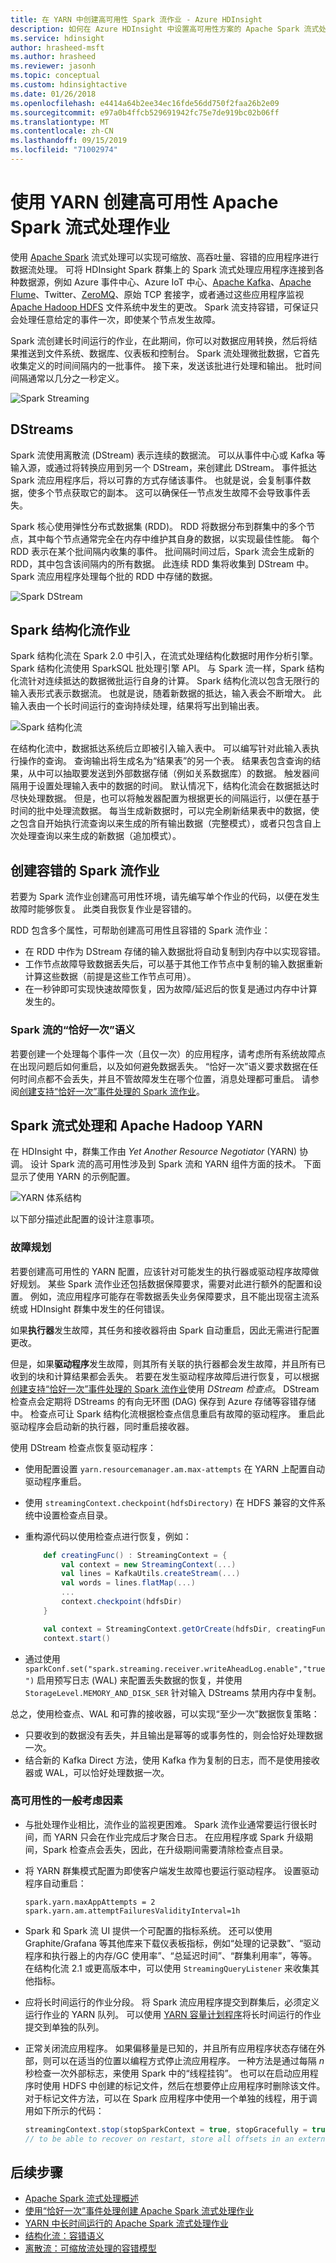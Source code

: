 ```yaml
---
title: 在 YARN 中创建高可用性 Spark 流作业 - Azure HDInsight
description: 如何在 Azure HDInsight 中设置高可用性方案的 Apache Spark 流式处理
ms.service: hdinsight
author: hrasheed-msft
ms.author: hrasheed
ms.reviewer: jasonh
ms.topic: conceptual
ms.custom: hdinsightactive
ms.date: 01/26/2018
ms.openlocfilehash: e4414a64b2ee34ec16fde56dd750f2faa26b2e09
ms.sourcegitcommit: e97a0b4ffcb529691942fc75e7de919bc02b06ff
ms.translationtype: MT
ms.contentlocale: zh-CN
ms.lasthandoff: 09/15/2019
ms.locfileid: "71002974"
---
```

# <a name="create-high-availability-apache-spark-streaming-jobs-with-yarn"></a>使用 YARN 创建高可用性 Apache Spark 流式处理作业

使用 [Apache Spark](https://spark.apache.org/) 流式处理可以实现可缩放、高吞吐量、容错的应用程序进行数据流处理。 可将 HDInsight Spark 群集上的 Spark 流式处理应用程序连接到各种数据源，例如 Azure 事件中心、Azure IoT 中心、[Apache Kafka](https://kafka.apache.org/)、[Apache Flume](https://flume.apache.org/)、Twitter、[ZeroMQ](http://zeromq.org/)、原始 TCP 套接字，或者通过这些应用程序监视 [Apache Hadoop HDFS](https://hadoop.apache.org/docs/r1.2.1/hdfs_design.html) 文件系统中发生的更改。 Spark 流支持容错，可保证只会处理任意给定的事件一次，即使某个节点发生故障。

Spark 流创建长时间运行的作业，在此期间，你可以对数据应用转换，然后将结果推送到文件系统、数据库、仪表板和控制台。 Spark 流处理微批数据，它首先收集定义的时间间隔内的一批事件。 接下来，发送该批进行处理和输出。 批时间间隔通常以几分之一秒定义。

![Spark Streaming](./media/apache-spark-streaming-high-availability/apache-spark-streaming.png)

## <a name="dstreams"></a>DStreams

Spark 流使用离散流 (DStream) 表示连续的数据流。 可以从事件中心或 Kafka 等输入源，或通过将转换应用到另一个 DStream，来创建此 DStream。 事件抵达 Spark 流应用程序后，将以可靠的方式存储该事件。 也就是说，会复制事件数据，使多个节点获取它的副本。 这可以确保任一节点发生故障不会导致事件丢失。

Spark 核心使用弹性分布式数据集 (RDD)。 RDD 将数据分布到群集中的多个节点，其中每个节点通常完全在内存中维护其自身的数据，以实现最佳性能。 每个 RDD 表示在某个批间隔内收集的事件。 批间隔时间过后，Spark 流会生成新的 RDD，其中包含该间隔内的所有数据。 此连续 RDD 集将收集到 DStream 中。 Spark 流应用程序处理每个批的 RDD 中存储的数据。

![Spark DStream](./media/apache-spark-streaming-high-availability/apache-spark-dstream.png)

## <a name="spark-structured-streaming-jobs"></a>Spark 结构化流作业

Spark 结构化流在 Spark 2.0 中引入，在流式处理结构化数据时用作分析引擎。 Spark 结构化流使用 SparkSQL 批处理引擎 API。 与 Spark 流一样，Spark 结构化流针对连续抵达的数据微批运行自身的计算。 Spark 结构化流以包含无限行的输入表形式表示数据流。 也就是说，随着新数据的抵达，输入表会不断增大。 此输入表由一个长时间运行的查询持续处理，结果将写出到输出表。

![Spark 结构化流](./media/apache-spark-streaming-high-availability/structured-streaming.png)

在结构化流中，数据抵达系统后立即被引入输入表中。 可以编写针对此输入表执行操作的查询。 查询输出将生成名为“结果表”的另一个表。 结果表包含查询的结果，从中可以抽取要发送到外部数据存储（例如关系数据库）的数据。 触发器间隔用于设置处理输入表中的数据的时间。 默认情况下，结构化流会在数据抵达时尽快处理数据。 但是，也可以将触发器配置为根据更长的间隔运行，以便在基于时间的批中处理流数据。 每当生成新数据时，可以完全刷新结果表中的数据，使之包含自开始执行流查询以来生成的所有输出数据（完整模式），或者只包含自上次处理查询以来生成的新数据（追加模式）。

## <a name="create-fault-tolerant-spark-streaming-jobs"></a>创建容错的 Spark 流作业

若要为 Spark 流作业创建高可用性环境，请先编写单个作业的代码，以便在发生故障时能够恢复。 此类自我恢复作业是容错的。

RDD 包含多个属性，可帮助创建高可用性且容错的 Spark 流作业：

* 在 RDD 中作为 DStream 存储的输入数据批将自动复制到内存中以实现容错。
* 工作节点故障导致数据丢失后，可以基于其他工作节点中复制的输入数据重新计算这些数据（前提是这些工作节点可用）。
* 在一秒钟即可实现快速故障恢复，因为故障/延迟后的恢复是通过内存中计算发生的。

### <a name="exactly-once-semantics-with-spark-streaming"></a>Spark 流的“恰好一次”语义

若要创建一个处理每个事件一次（且仅一次）的应用程序，请考虑所有系统故障点在出现问题后如何重启，以及如何避免数据丢失。 “恰好一次”语义要求数据在任何时间点都不会丢失，并且不管故障发生在哪个位置，消息处理都可重启。 请参阅[创建支持“恰好一次”事件处理的 Spark 流作业](apache-spark-streaming-exactly-once.md)。

## <a name="spark-streaming-and-apache-hadoop-yarn"></a>Spark 流式处理和 Apache Hadoop YARN

在 HDInsight 中，群集工作由 *Yet Another Resource Negotiator* (YARN) 协调。 设计 Spark 流的高可用性涉及到 Spark 流和 YARN 组件方面的技术。  下面显示了使用 YARN 的示例配置。 

![YARN 体系结构](./media/apache-spark-streaming-high-availability/hdi-yarn-architecture.png)

以下部分描述此配置的设计注意事项。

### <a name="plan-for-failures"></a>故障规划

若要创建高可用性的 YARN 配置，应该针对可能发生的执行器或驱动程序故障做好规划。 某些 Spark 流作业还包括数据保障要求，需要对此进行额外的配置和设置。 例如，流应用程序可能存在零数据丢失业务保障要求，且不能出现宿主流系统或 HDInsight 群集中发生的任何错误。

如果**执行器**发生故障，其任务和接收器将由 Spark 自动重启，因此无需进行配置更改。

但是，如果**驱动程序**发生故障，则其所有关联的执行器都会发生故障，并且所有已收到的块和计算结果都会丢失。 若要在发生驱动程序故障后进行恢复，可以根据[创建支持“恰好一次”事件处理的 Spark 流作业](apache-spark-streaming-exactly-once.md#use-checkpoints-for-drivers)使用 *DStream 检查点*。 DStream 检查点会定期将 DStreams 的有向无环图 (DAG) 保存到 Azure 存储等容错存储中。  检查点可让 Spark 结构化流根据检查点信息重启有故障的驱动程序。  重启此驱动程序会启动新的执行器，同时重启接收器。

使用 DStream 检查点恢复驱动程序：

* 使用配置设置 `yarn.resourcemanager.am.max-attempts` 在 YARN 上配置自动驱动程序重启。
* 使用 `streamingContext.checkpoint(hdfsDirectory)` 在 HDFS 兼容的文件系统中设置检查点目录。
* 重构源代码以使用检查点进行恢复，例如：

    ```scala
        def creatingFunc() : StreamingContext = {
            val context = new StreamingContext(...)
            val lines = KafkaUtils.createStream(...)
            val words = lines.flatMap(...)
            ...
            context.checkpoint(hdfsDir)
        }

        val context = StreamingContext.getOrCreate(hdfsDir, creatingFunc)
        context.start()
    ```

* 通过使用 `sparkConf.set("spark.streaming.receiver.writeAheadLog.enable","true")` 启用预写日志 (WAL) 来配置丢失数据的恢复，并使用 `StorageLevel.MEMORY_AND_DISK_SER` 针对输入 DStreams 禁用内存中复制。

总之，使用检查点、WAL 和可靠的接收器，可以实现“至少一次”数据恢复策略：

* 只要收到的数据没有丢失，并且输出是幂等的或事务性的，则会恰好处理数据一次。
* 结合新的 Kafka Direct 方法，使用 Kafka 作为复制的日志，而不是使用接收器或 WAL，可以恰好处理数据一次。

### <a name="typical-concerns-for-high-availability"></a>高可用性的一般考虑因素

* 与批处理作业相比，流作业的监视更困难。 Spark 流作业通常要运行很长时间，而 YARN 只会在作业完成后才聚合日志。  在应用程序或 Spark 升级期间，Spark 检查点会丢失，因此，在升级期间需要清除检查点目录。

* 将 YARN 群集模式配置为即使客户端发生故障也要运行驱动程序。 设置驱动程序自动重启：

    ```
    spark.yarn.maxAppAttempts = 2
    spark.yarn.am.attemptFailuresValidityInterval=1h
    ```

* Spark 和 Spark 流 UI 提供一个可配置的指标系统。 还可以使用 Graphite/Grafana 等其他库来下载仪表板指标，例如“处理的记录数”、“驱动程序和执行器上的内存/GC 使用率”、“总延迟时间”、“群集利用率”，等等。 在结构化流 2.1 或更高版本中，可以使用 `StreamingQueryListener` 来收集其他指标。

* 应将长时间运行的作业分段。  将 Spark 流应用程序提交到群集后，必须定义运行作业的 YARN 队列。 可以使用 [YARN 容量计划程序](https://hadoop.apache.org/docs/stable/hadoop-yarn/hadoop-yarn-site/CapacityScheduler.html)将长时间运行的作业提交到单独的队列。

* 正常关闭流应用程序。 如果偏移量是已知的，并且所有应用程序状态存储在外部，则可以在适当的位置以编程方式停止流应用程序。 一种方法是通过每隔 *n* 秒检查一次外部标志，来使用 Spark 中的“线程挂钩”。 也可以在启动应用程序时使用 HDFS 中创建的标记文件，然后在想要停止应用程序时删除该文件。 对于标记文件方法，可以在 Spark 应用程序中使用一个单独的线程，用于调用如下所示的代码：

    ```scala
    streamingContext.stop(stopSparkContext = true, stopGracefully = true)
    // to be able to recover on restart, store all offsets in an external database
    ```

## <a name="next-steps"></a>后续步骤

* [Apache Spark 流式处理概述](apache-spark-streaming-overview.md)
* [使用“恰好一次”事件处理创建 Apache Spark 流式处理作业](apache-spark-streaming-exactly-once.md)
* [YARN 中长时间运行的 Apache Spark 流式处理作业](https://mkuthan.github.io/blog/2016/09/30/spark-streaming-on-yarn/) 
* [结构化流：容错语义](https://spark.apache.org/docs/2.1.0/structured-streaming-programming-guide.html#fault-tolerance-semantics)
* [离散流：可缩放流处理的容错模型](https://www2.eecs.berkeley.edu/Pubs/TechRpts/2012/EECS-2012-259.pdf)
